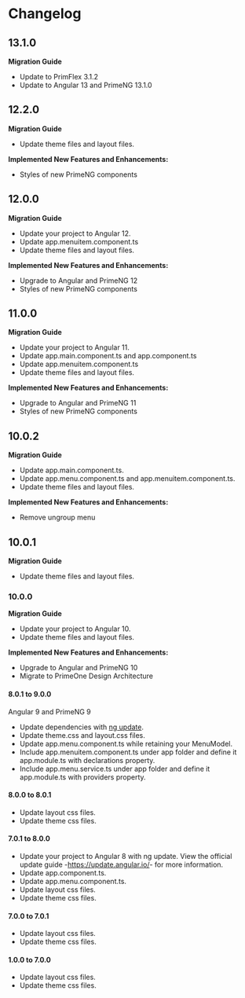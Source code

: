# Changelog


## 13.1.0
**Migration Guide**
- Update to PrimFlex 3.1.2
- Update to Angular 13 and PrimeNG 13.1.0

## 12.2.0
**Migration Guide**
- Update theme files and layout files.

**Implemented New Features and Enhancements:**

- Styles of new PrimeNG components

## 12.0.0
**Migration Guide**
- Update your project to Angular 12.
- Update app.menuitem.component.ts
- Update theme files and layout files.

**Implemented New Features and Enhancements:**

- Upgrade to Angular and PrimeNG 12
- Styles of new PrimeNG components

## 11.0.0
**Migration Guide**
- Update your project to Angular 11.
- Update app.main.component.ts and app.component.ts
- Update app.menuitem.component.ts
- Update theme files and layout files.

**Implemented New Features and Enhancements:**

- Upgrade to Angular and PrimeNG 11
- Styles of new PrimeNG components

## 10.0.2

**Migration Guide**
- Update app.main.component.ts.
- Update app.menu.component.ts and app.menuitem.component.ts.
- Update theme files and layout files.

**Implemented New Features and Enhancements:**
- Remove ungroup menu

## 10.0.1

**Migration Guide**
- Update theme files and layout files.

### 10.0.0
**Migration Guide**
- Update your project to Angular 10.
- Update theme files and layout files.

**Implemented New Features and Enhancements:**

- Upgrade to Angular and PrimeNG 10
- Migrate to PrimeOne Design Architecture


#### 8.0.1 to 9.0.0
Angular 9 and PrimeNG 9
- Update dependencies with <a href="https://angular.io/cli/update">ng update</a>.
- Update theme.css and layout.css files.
- Update app.menu.component.ts while retaining your MenuModel.
- Include app.menuitem.component.ts under app folder and define it app.module.ts with declarations property.
- Include app.menu.service.ts under app folder and define it app.module.ts with providers property.

#### 8.0.0 to 8.0.1
- Update layout css files.
- Update theme css files.

#### 7.0.1 to 8.0.0
- Update your project to Angular 8 with ng update. View the official update guide -<a href="https://update.angular.io/">https://update.angular.io/</a>- for more information.
- Update app.component.ts.
- Update app.menu.component.ts.
- Update layout css files.
- Update theme css files.

#### 7.0.0 to 7.0.1
- Update layout css files.
- Update theme css files.

#### 1.0.0 to 7.0.0
- Update layout css files.
- Update theme css files.

